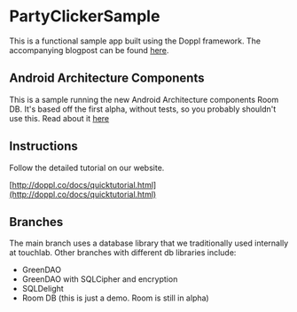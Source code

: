 # PartyClickerSample

This is a functional sample app built using the Doppl framework. The accompanying blogpost can be found [here](https://medium.com/@kpgalligan/f62ba341719a).

## Android Architecture Components

This is a sample running the new Android Architecture components Room DB. It's based off the first
alpha, without tests, so you probably shouldn't use this. Read about it [here](https://medium.com/doppl/androids-room-db-on-ios-f844e2350817)

## Instructions

Follow the detailed tutorial on our website.

[http://doppl.co/docs/quicktutorial.html](http://doppl.co/docs/quicktutorial.html)

## Branches

The main branch uses a database library that we traditionally used internally at touchlab. Other branches with different db libraries include:

* GreenDAO
* GreenDAO with SQLCipher and encryption
* SQLDelight
* Room DB (this is just a demo. Room is still in alpha)

